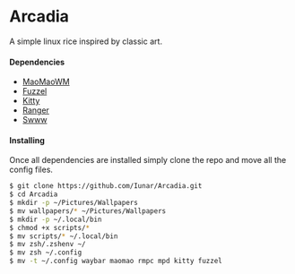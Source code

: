 # Arcadia
A simple linux rice inspired by classic art.
#### Dependencies
- [MaoMaoWM](https://github.com/DreamMaoMao/maomaowm)
- [Fuzzel](https://codeberg.org/dnkl/fuzzel)
- [Kitty](https://sw.kovidgoyal.net/kitty/)
- [Ranger](https://github.com/ranger/ranger)
- [Swww](https://github.com/LGFae/swww)
#### Installing
Once all dependencies are installed simply clone the repo and move all the config files.
```bash
$ git clone https://github.com/Iunar/Arcadia.git
$ cd Arcadia
$ mkdir -p ~/Pictures/Wallpapers
$ mv wallpapers/* ~/Pictures/Wallpapers
$ mkdir -p ~/.local/bin
$ chmod +x scripts/*
$ mv scripts/* ~/.local/bin
$ mv zsh/.zshenv ~/
$ mv zsh ~/.config
$ mv -t ~/.config waybar maomao rmpc mpd kitty fuzzel
```
